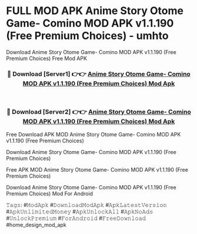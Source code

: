 # FULL MOD APK Anime Story Otome Game- Comino MOD APK v1.1.190 (Free Premium Choices) - umhto
Download Anime Story Otome Game- Comino MOD APK v1.1.190 (Free Premium Choices) Free Mod APK

<div align="center">
<h3>🔴 Download [Server1] 👉👉 <a href="https://apk-comot.site?title=Anime_Story_Otome_Game-_Comino_MOD_APK_v1.1.190_(Free_Premium_Choices)">Anime Story Otome Game- Comino MOD APK v1.1.190 (Free Premium Choices) Mod Apk</a></h3><br>

<h3>🔴 Download [Server2] 👉👉 <a href="https://apk-comot.site?title=Anime_Story_Otome_Game-_Comino_MOD_APK_v1.1.190_(Free_Premium_Choices)">Anime Story Otome Game- Comino MOD APK v1.1.190 (Free Premium Choices) Mod Apk</a></h3>
</div>


Free Download APK MOD Anime Story Otome Game- Comino MOD APK v1.1.190 (Free Premium Choices)

Download Anime Story Otome Game- Comino MOD APK v1.1.190 (Free Premium Choices) 

Free APK MOD Anime Story Otome Game- Comino MOD APK v1.1.190 (Free Premium Choices) 

Download Anime Story Otome Game- Comino MOD APK v1.1.190 (Free Premium Choices) Mod For Android

𝚃𝚊𝚐𝚜: #𝙼𝚘𝚍𝙰𝚙𝚔 #𝙳𝚘𝚠𝚗𝚕𝚘𝚊𝚍𝙼𝚘𝚍𝙰𝚙𝚔 #𝙰𝚙𝚔𝙻𝚊𝚝𝚎𝚜𝚝𝚅𝚎𝚛𝚜𝚒𝚘𝚗 #𝙰𝚙𝚔𝚄𝚗𝚕𝚒𝚖𝚒𝚝𝚎𝚍𝙼𝚘𝚗𝚎𝚢 #𝙰𝚙𝚔𝚄𝚗𝚕𝚘𝚌𝚔𝙰𝚕𝚕 #𝙰𝚙𝚔𝙽𝚘𝙰𝚍𝚜 #𝚄𝚗𝚕𝚘𝚌𝚔𝙿𝚛𝚎𝚖𝚒𝚞𝚖 #𝙵𝚘𝚛𝙰𝚗𝚍𝚛𝚘𝚒𝚍 #𝙵𝚛𝚎𝚎𝙳𝚘𝚠𝚗𝚕𝚘𝚊𝚍 #home_design_mod_apk